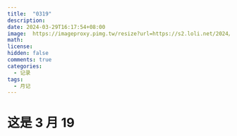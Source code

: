 ```yaml
---
title:  "0319"
description: 
date: 2024-03-29T16:17:54+08:00
image:  https://imageproxy.pimg.tw/resize?url=https://s2.loli.net/2024/03/19/Nvyac3MF4Gd69fb.jpg
math: 
license: 
hidden: false
comments: true
categories:
  - 记录
tags:
  - 月记
---
```


# 这是 3 月 19